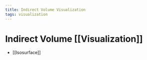 ```yaml
---
title: Indirect Volume Visualization
tags: visualization
---
```


# Indirect Volume [[Visualization]]
- [[Isosurface]]


























































